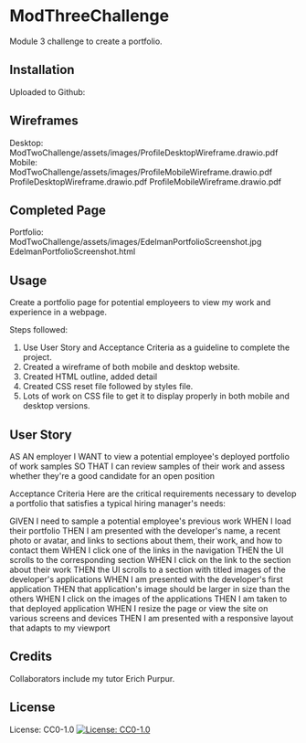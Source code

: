 # ModThreeChallenge

Module 3 challenge to create a portfolio.

## Installation

Uploaded to Github:

## Wireframes

Desktop: ModTwoChallenge/assets/images/ProfileDesktopWireframe.drawio.pdf
Mobile: ModTwoChallenge/assets/images/ProfileMobileWireframe.drawio.pdf
ProfileDesktopWireframe.drawio.pdf
ProfileMobileWireframe.drawio.pdf

## Completed Page

Portfolio: ModTwoChallenge/assets/images/EdelmanPortfolioScreenshot.jpg
EdelmanPortfolioScreenshot.html

## Usage

Create a portfolio page for potential employeers to view my work and experience in a webpage.

Steps followed:

1. Use User Story and Acceptance Criteria as a guideline to complete the project.
2. Created a wireframe of both mobile and desktop website.
3. Created HTML outline, added detail
4. Created CSS reset file followed by styles file.
5. Lots of work on CSS file to get it to display properly in both mobile and desktop versions.

## User Story

AS AN employer
I WANT to view a potential employee's deployed portfolio of work samples
SO THAT I can review samples of their work and assess whether they're a good candidate for an open position

Acceptance Criteria
Here are the critical requirements necessary to develop a portfolio that satisfies a typical hiring manager's needs:

GIVEN I need to sample a potential employee's previous work
WHEN I load their portfolio
THEN I am presented with the developer's name, a recent photo or avatar, and links to sections about them, their work, and how to contact them
WHEN I click one of the links in the navigation
THEN the UI scrolls to the corresponding section
WHEN I click on the link to the section about their work
THEN the UI scrolls to a section with titled images of the developer's applications
WHEN I am presented with the developer's first application
THEN that application's image should be larger in size than the others
WHEN I click on the images of the applications
THEN I am taken to that deployed application
WHEN I resize the page or view the site on various screens and devices
THEN I am presented with a responsive layout that adapts to my viewport

## Credits

Collaborators include my tutor Erich Purpur.

## License

License: CC0-1.0
[![License: CC0-1.0](https://licensebuttons.net/l/zero/1.0/80x15.png)](http://creativecommons.org/publicdomain/zero/1.0/)
